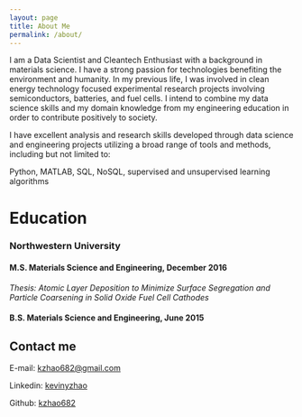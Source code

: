 ```yaml
---
layout: page
title: About Me
permalink: /about/
---
```


I am a Data Scientist and Cleantech Enthusiast with a background in materials science. I have a strong passion for technologies benefiting the environment and humanity. In my previous life, I was involved in clean energy technology focused experimental research projects involving semiconductors, batteries, and fuel cells. I intend to combine my data science skills and my domain knowledge from my engineering education in order to contribute positively to society.

I have excellent analysis and research skills developed through data science and engineering projects utilizing a broad range of tools and methods, including but not limited to:

Python, MATLAB, SQL, NoSQL, supervised and unsupervised learning algorithms

# Education

### Northwestern University

#### M.S. Materials Science and Engineering, December 2016

*Thesis: Atomic Layer Deposition to Minimize Surface Segregation and Particle Coarsening in Solid Oxide Fuel Cell Cathodes*

#### B.S. Materials Science and Engineering, June 2015

## Contact me

E-mail: [kzhao682@gmail.com](mailto:kzhao682@gmail.com)

Linkedin: [kevinyzhao](https://www.linkedin.com/in/kevinyzhao/)

Github: [kzhao682](https://github.com/kzhao682/)
